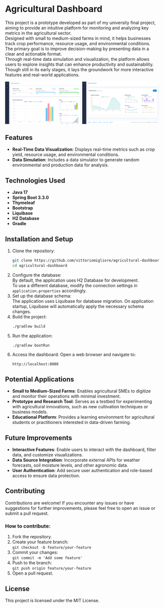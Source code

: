 # Agricultural Dashboard

This project is a prototype developed as part of my university final project, aiming to provide an intuitive platform for monitoring and analyzing key metrics in the agricultural sector.  
Designed with small to medium-sized farms in mind, it helps businesses track crop performance, resource usage, and environmental conditions.  
The primary goal is to improve decision-making by presenting data in a clear and actionable format.  
Through real-time data simulation and visualization, the platform allows users to explore insights that can enhance productivity and sustainability.  
Though still in its early stages, it lays the groundwork for more interactive features and real-world applications.

<img src="docs/screenshots/img-demo1.png?raw=true" alt="Demo Screenshot 1" width="50%"><img src="docs/screenshots/img-demo2.png?raw=true" alt="Demo Screenshot 2" width="50%">

## Features

- **Real-Time Data Visualization**: Displays real-time metrics such as crop yield, resource usage, and environmental
  conditions.
- **Data Simulation**: Includes a data simulator to generate random environmental and production data for analysis.

## Technologies Used

- **Java 17**
- **Spring Boot 3.3.0**
- **Thymeleaf**
- **Bootstrap**
- **Liquibase**
- **H2 Database**
- **Gradle**

## Installation and Setup

1. Clone the repository:
   ```bash
   git clone https://github.com/vittoriomigliore/agricultural-dashboard.git
   cd agricultural-dashboard
   ```
2. Configure the database:  
   By default, the application uses H2 Database for development.  
   To use a different database, modify the connection settings in `application.properties` accordingly.
3. Set up the database schema:  
   The application uses Liquibase for database migration. On application startup, Liquibase will automatically apply the necessary schema changes.
4. Build the project:
   ```bash
   ./gradlew build
   ```
5. Run the application:
   ```bash
   ./gradlew bootRun
   ```
6. Access the dashboard:
   Open a web browser and navigate to:  
   ```
   http://localhost:8080
   ```

## Potential Applications
- **Small to Medium-Sized Farms**: Enables agricultural SMEs to digitize and monitor their operations with minimal investment.
- **Prototype and Research Tool**: Serves as a testbed for experimenting with agricultural innovations, such as new cultivation techniques or business models. 
- **Educational Platform**: Provides a learning environment for agricultural students or practitioners interested in data-driven farming.

## Future Improvements

- **Interactive Features**: Enable users to interact with the dashboard, filter data, and customize visualizations. 
- **Data Source Integration**: Incorporate external APIs for weather forecasts, soil moisture levels, and other agronomic data. 
- **User Authentication**: Add secure user authentication and role-based access to ensure data protection.

## Contributing

Contributions are welcome! If you encounter any issues or have suggestions for further improvements, please feel free to
open an issue or submit a pull request.

### How to contribute:

1. Fork the repository.
2. Create your feature branch:  
   `git checkout -b feature/your-feature`
3. Commit your changes:  
   `git commit -m 'Add some feature'`
4. Push to the branch:  
   `git push origin feature/your-feature`
5. Open a pull request.

## License

This project is licensed under the MIT License.
